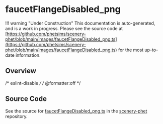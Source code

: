 # faucetFlangeDisabled_png

!!! warning "Under Construction"
    This documentation is auto-generated, and is a work in progress. Please see the source code at
    [https://github.com/phetsims/scenery-phet/blob/main/images/faucetFlangeDisabled_png.ts](https://github.com/phetsims/scenery-phet/blob/main/images/faucetFlangeDisabled_png.ts) for the most up-to-date information.

## Overview

/* eslint-disable */
/* @formatter:off */



## Source Code

See the source for [faucetFlangeDisabled_png.ts](https://github.com/phetsims/scenery-phet/blob/main/images/faucetFlangeDisabled_png.ts) in the [scenery-phet](https://github.com/phetsims/scenery-phet) repository.
